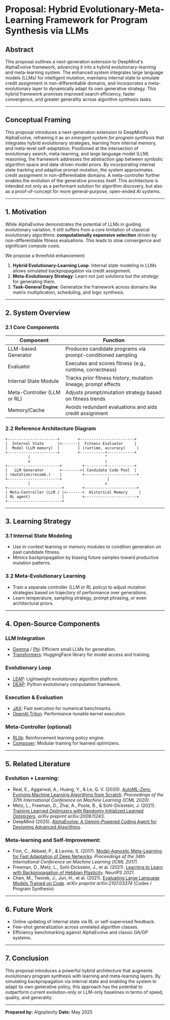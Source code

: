 # Proposal: Hybrid Evolutionary-Meta-Learning Framework for Program Synthesis via LLMs

## Abstract

This proposal outlines a next-generation extension to DeepMind's AlphaEvolve framework, advancing it into a hybrid evolutionary-learning and meta-learning system. The enhanced system integrates large language models (LLMs) for intelligent mutation, maintains internal state to simulate credit assignment in non-differentiable domains, and incorporates a meta-evolutionary layer to dynamically adapt its own generative strategy. This hybrid framework promises improved search efficiency, faster convergence, and greater generality across algorithm synthesis tasks.

---

## Conceptual Framing

This proposal introduces a next-generation extension to DeepMind’s AlphaEvolve, reframing it as an *emergent system for program synthesis* that integrates hybrid evolutionary strategies, learning from internal memory, and meta-level self-adaptation. Positioned at the intersection of evolutionary search, meta-learning, and large language model (LLM) reasoning, the framework addresses the abstraction gap between symbolic algorithm space and data-driven model priors. By incorporating internal state tracking and adaptive prompt mutation, the system approximates credit assignment in non-differentiable domains. A meta-controller further enables the evolution of the generative process itself. This architecture is intended not only as a performant solution for algorithm discovery, but also as a proof-of-concept for more general-purpose, open-ended AI systems.

---

## 1. Motivation

While AlphaEvolve demonstrates the potential of LLMs in guiding evolutionary variation, it still suffers from a core limitation of classical evolutionary algorithms: **computationally expensive selection** driven by non-differentiable fitness evaluations. This leads to slow convergence and significant compute costs.

We propose a threefold enhancement:

1. **Hybrid Evolutionary-Learning Loop**: Internal state modeling in LLMs allows simulated backpropagation via credit assignment.
2. **Meta-Evolutionary Strategy**: Learn not just solutions but the *strategy* for generating them.
3. **Task-General Engine**: Generalize the framework across domains like matrix multiplication, scheduling, and logic synthesis.

---

## 2. System Overview

### 2.1 Core Components

| Component                   | Function                                                       |
| --------------------------- | -------------------------------------------------------------- |
| LLM-based Generator         | Produces candidate programs via prompt-conditioned sampling    |
| Evaluator                   | Executes and scores fitness (e.g., runtime, correctness)       |
| Internal State Module       | Tracks prior fitness history, mutation lineage, prompt effects |
| Meta-Controller (LLM or RL) | Adjusts prompt/mutation strategy based on fitness trends       |
| Memory/Cache                | Avoids redundant evaluations and aids credit assignment        |

### 2.2 Reference Architecture Diagram

```
+----------------------+        +------------------------+
|  Internal State      |<-------|  Fitness Evaluator     |
|  Model (LLM memory)  |        | (runtime, accuracy)     |
+----------------------+        +-----------+------------+
          |                                 ^
          v                                 |
+-----------------------+         +---------+------------+
|   LLM Generator       +-------->| Candidate Code Pool  |
| (mutation/recomb.)    |         +-----------------------+
+-----------------------+                    |
          |                                 v
+------------------------+        +-----------------------+
| Meta-Controller (LLM / |<-------+  Historical Memory     |
| RL agent)              |        +-----------------------+
+------------------------+
```

---

## 3. Learning Strategy

### 3.1 Internal State Modeling

* Use in-context learning or memory modules to condition generation on past candidate fitness.
* Mimics backpropagation by biasing future samples toward productive mutation patterns.

### 3.2 Meta-Evolutionary Learning

* Train a separate controller (LLM or RL policy) to adjust mutation strategies based on trajectory of performance over generations.
* Learn temperature, sampling strategy, prompt phrasing, or even architectural priors.

---

## 4. Open-Source Components

### LLM Integration

* [Gemma](https://ai.google.dev/gemma) / [Phi](https://huggingface.co/microsoft/phi-2): Efficient small LLMs for generation.
* [Transformers](https://github.com/huggingface/transformers): HuggingFace library for model access and training.

### Evolutionary Loop

* [LEAP](https://github.com/aleph-seven/leap): Lightweight evolutionary algorithm platform.
* [DEAP](https://github.com/DEAP/deap): Python evolutionary computation framework.

### Execution & Evaluation

* [JAX](https://github.com/google/jax): Fast execution for numerical benchmarks.
* [OpenAI Triton](https://github.com/openai/triton): Performance-tunable kernel execution.

### Meta-Controller (optional)

* [RLlib](https://github.com/ray-project/ray): Reinforcement learning policy engine.
* [Composer](https://github.com/mosaicml/composer): Modular training for learned optimizers.

---

## 5. Related Literature

### Evolution + Learning:

* Real, E., Aggarwal, A., Huang, Y., & Le, Q. V. (2020). [AutoML-Zero: Evolving Machine Learning Algorithms from Scratch](https://proceedings.mlr.press/v119/real20a.html). *Proceedings of the 37th International Conference on Machine Learning (ICML 2020)*.
* Metz, L., Freeman, D., Zhai, A., Poole, B., & Sohl-Dickstein, J. (2021). [Training Learned Optimizers with Randomly Initialized Learned Optimizers](https://arxiv.org/abs/2009.11243). *arXiv preprint arXiv:2009.11243*.
* DeepMind (2025). [AlphaEvolve: A Gemini-Powered Coding Agent for Designing Advanced Algorithms](https://storage.googleapis.com/deepmind-media/DeepMind.com/Blog/alphaevolve-a-gemini-powered-coding-agent-for-designing-advanced-algorithms/AlphaEvolve.pdf).

### Meta-learning and Self-Improvement:

* Finn, C., Abbeel, P., & Levine, S. (2017). [Model-Agnostic Meta-Learning for Fast Adaptation of Deep Networks](https://arxiv.org/abs/1703.03400). *Proceedings of the 34th International Conference on Machine Learning (ICML 2017)*.
* Freeman, D., Metz, L., Sohl-Dickstein, J., et al. (2021). [Learning to Learn with Backpropagation of Hebbian Plasticity](https://arxiv.org/abs/2010.06701). *NeurIPS 2021*.
* Chen, M., Tworek, J., Jun, H., et al. (2021). [Evaluating Large Language Models Trained on Code](https://arxiv.org/abs/2107.03374). *arXiv preprint arXiv:2107.03374* (Codex / Program Synthesis)

---

## 6. Future Work

* Online updating of internal state via RL or self-supervised feedback.
* Few-shot generalization across unrelated algorithm classes.
* Efficiency benchmarking against AlphaEvolve and classic GA/GP systems.

---

## 7. Conclusion

This proposal introduces a powerful hybrid architecture that augments evolutionary program synthesis with learning and meta-learning layers. By simulating backpropagation via internal state and enabling the system to adapt its own generative policy, this approach has the potential to outperform current evolution-only or LLM-only baselines in terms of speed, quality, and generality.

---

**Prepared by:** Algoplexity
**Date:** May 2025
